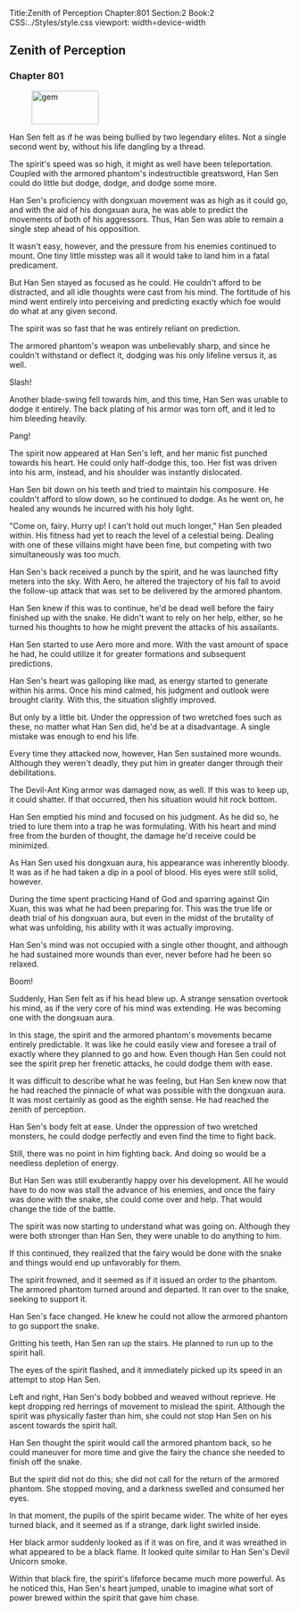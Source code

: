 Title:Zenith of Perception 
Chapter:801 
Section:2 
Book:2 
CSS:../Styles/style.css 
viewport: width=device-width
  
## Zenith of Perception
### Chapter 801 
<figure>
	<img src="../Images/gem.gif" alt="gem" id="gem" width="120" height="60" />
</figure>
  

  
  Han Sen felt as if he was being bullied by two legendary elites. Not a single second went by, without his life dangling by a thread.

The spirit's speed was so high, it might as well have been teleportation. Coupled with the armored phantom's indestructible greatsword, Han Sen could do little but dodge, dodge, and dodge some more.

Han Sen's proficiency with dongxuan movement was as high as it could go, and with the aid of his dongxuan aura, he was able to predict the movements of both of his aggressors. Thus, Han Sen was able to remain a single step ahead of his opposition.

It wasn't easy, however, and the pressure from his enemies continued to mount. One tiny little misstep was all it would take to land him in a fatal predicament.

But Han Sen stayed as focused as he could. He couldn't afford to be distracted, and all idle thoughts were cast from his mind. The fortitude of his mind went entirely into perceiving and predicting exactly which foe would do what at any given second.

The spirit was so fast that he was entirely reliant on prediction.

The armored phantom's weapon was unbelievably sharp, and since he couldn't withstand or deflect it, dodging was his only lifeline versus it, as well.

Slash!

Another blade-swing fell towards him, and this time, Han Sen was unable to dodge it entirely. The back plating of his armor was torn off, and it led to him bleeding heavily.

Pang!

The spirit now appeared at Han Sen's left, and her manic fist punched towards his heart. He could only half-dodge this, too. Her fist was driven into his arm, instead, and his shoulder was instantly dislocated.

Han Sen bit down on his teeth and tried to maintain his composure. He couldn't afford to slow down, so he continued to dodge. As he went on, he healed any wounds he incurred with his holy light.

"Come on, fairy. Hurry up! I can't hold out much longer," Han Sen pleaded within. His fitness had yet to reach the level of a celestial being. Dealing with one of these villains might have been fine, but competing with two simultaneously was too much.

Han Sen's back received a punch by the spirit, and he was launched fifty meters into the sky. With Aero, he altered the trajectory of his fall to avoid the follow-up attack that was set to be delivered by the armored phantom.

Han Sen knew if this was to continue, he'd be dead well before the fairy finished up with the snake. He didn't want to rely on her help, either, so he turned his thoughts to how he might prevent the attacks of his assailants.

Han Sen started to use Aero more and more. With the vast amount of space he had, he could utilize it for greater formations and subsequent predictions.

Han Sen's heart was galloping like mad, as energy started to generate within his arms. Once his mind calmed, his judgment and outlook were brought clarity. With this, the situation slightly improved.

But only by a little bit. Under the oppression of two wretched foes such as these, no matter what Han Sen did, he'd be at a disadvantage. A single mistake was enough to end his life.

Every time they attacked now, however, Han Sen sustained more wounds. Although they weren't deadly, they put him in greater danger through their debilitations.

The Devil-Ant King armor was damaged now, as well. If this was to keep up, it could shatter. If that occurred, then his situation would hit rock bottom.

Han Sen emptied his mind and focused on his judgment. As he did so, he tried to lure them into a trap he was formulating. With his heart and mind free from the burden of thought, the damage he'd receive could be minimized.

As Han Sen used his dongxuan aura, his appearance was inherently bloody. It was as if he had taken a dip in a pool of blood. His eyes were still solid, however.

During the time spent practicing Hand of God and sparring against Qin Xuan, this was what he had been preparing for. This was the true life or death trial of his dongxuan aura, but even in the midst of the brutality of what was unfolding, his ability with it was actually improving.

Han Sen's mind was not occupied with a single other thought, and although he had sustained more wounds than ever, never before had he been so relaxed.

Boom!

Suddenly, Han Sen felt as if his head blew up. A strange sensation overtook his mind, as if the very core of his mind was extending. He was becoming one with the dongxuan aura.

In this stage, the spirit and the armored phantom's movements became entirely predictable. It was like he could easily view and foresee a trail of exactly where they planned to go and how. Even though Han Sen could not see the spirit prep her frenetic attacks, he could dodge them with ease.

It was difficult to describe what he was feeling, but Han Sen knew now that he had reached the pinnacle of what was possible with the dongxuan aura. It was most certainly as good as the eighth sense. He had reached the zenith of perception.

Han Sen's body felt at ease. Under the oppression of two wretched monsters, he could dodge perfectly and even find the time to fight back.

Still, there was no point in him fighting back. And doing so would be a needless depletion of energy.

But Han Sen was still exuberantly happy over his development. All he would have to do now was stall the advance of his enemies, and once the fairy was done with the snake, she could come over and help. That would change the tide of the battle.

The spirit was now starting to understand what was going on. Although they were both stronger than Han Sen, they were unable to do anything to him.

If this continued, they realized that the fairy would be done with the snake and things would end up unfavorably for them.

The spirit frowned, and it seemed as if it issued an order to the phantom. The armored phantom turned around and departed. It ran over to the snake, seeking to support it.

Han Sen's face changed. He knew he could not allow the armored phantom to go support the snake.

Gritting his teeth, Han Sen ran up the stairs. He planned to run up to the spirit hall.

The eyes of the spirit flashed, and it immediately picked up its speed in an attempt to stop Han Sen.

Left and right, Han Sen's body bobbed and weaved without reprieve. He kept dropping red herrings of movement to mislead the spirit. Although the spirit was physically faster than him, she could not stop Han Sen on his ascent towards the spirit hall.

Han Sen thought the spirit would call the armored phantom back, so he could maneuver for more time and give the fairy the chance she needed to finish off the snake.

But the spirit did not do this; she did not call for the return of the armored phantom. She stopped moving, and a darkness swelled and consumed her eyes.

In that moment, the pupils of the spirit became wider. The white of her eyes turned black, and it seemed as if a strange, dark light swirled inside.

Her black armor suddenly looked as if it was on fire, and it was wreathed in what appeared to be a black flame. It looked quite similar to Han Sen's Devil Unicorn smoke.

Within that black fire, the spirit's lifeforce became much more powerful. As he noticed this, Han Sen's heart jumped, unable to imagine what sort of power brewed within the spirit that gave him chase.
